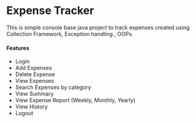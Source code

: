 # Expense Tracker 
This is simple console base java project to track expenses created using Collection Framework, Exception handling , OOPs.
<h4>Features</h4>
<ul>
  <li>
    Login
  </li>
   <li>
    Add Expenses
  </li>
   <li>
   Delete Expense
  </li>
   <li>
    View Expenses
  </li>
   <li>
    Search Expenses by category
  </li>
   <li>
    View Summary
  </li>
    <li>
   View Expense Report (Weekly, Monthly, Yearly)
  </li>
    <li>
   View History
  </li>
     <li>
Logout
  </li>
</ul>
